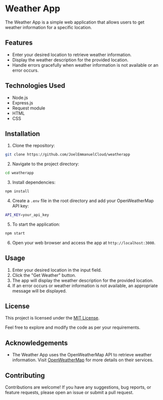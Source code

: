 # Weather App

The Weather App is a simple web application that allows users to get weather information for a specific location.

## Features

- Enter your desired location to retrieve weather information.
- Display the weather description for the provided location.
- Handle errors gracefully when weather information is not available or an error occurs.

## Technologies Used

- Node.js
- Express.js
- Request module
- HTML
- CSS

## Installation

1. Clone the repository:

``` bash
git clone https://github.com/JoelEmmanuelCloud/weatherapp
```


2. Navigate to the project directory:

```bash
cd weatherapp 
```


3. Install dependencies:

```bash
npm install
```

4. Create a `.env` file in the root directory and add your OpenWeatherMap API key:

``` bash
API_KEY=your_api_key
```


5. To start the application:

```bash
npm start
```



6. Open your web browser and access the app at `http://localhost:3000`.

## Usage

1. Enter your desired location in the input field.
2. Click the "Get Weather" button.
3. The app will display the weather description for the provided location.
4. If an error occurs or weather information is not available, an appropriate message will be displayed.

## License

This project is licensed under the [MIT License](LICENSE).

Feel free to explore and modify the code as per your requirements.

## Acknowledgements

- The Weather App uses the OpenWeatherMap API to retrieve weather information. Visit [OpenWeatherMap](https://openweathermap.org/) for more details on their services.

## Contributing

Contributions are welcome! If you have any suggestions, bug reports, or feature requests, please open an issue or submit a pull request.
